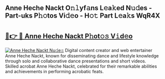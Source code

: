 ## Anne Heche Nackt O𝚗𝚕yf𝚊ns L𝚎a𝚔ed N𝚞𝚍es - Part-uks P𝚑𝚘tos Vi𝚍𝚎o - H𝚘𝚝 Part L𝚎a𝚔s WqR4X

# <h2><a href="http://kf4wiv.oniu.top/?m=Anne+Heche+Nackt">🔗👉 🔴 Anne Heche Nackt P𝚑ot𝚘𝚜 V𝚒d𝚎o</a></h2>

[![Anne Heche Nackt Nu𝚍e𝚜](https://i.imgur.com/0qMVB7G.gif)](http://kf4wiv.oniu.top/?m=Anne+Heche+Nackt)
Digital content creator and web entertainer Anne Heche Nackt, known for disseminating dance and lifestyle knowledge through solo and collaborative dance presentations and short videos. Skilled acrobat Anne Heche Nackt, celebrated for their remarkable abilities and achievements in performing acrobatic feats.  
